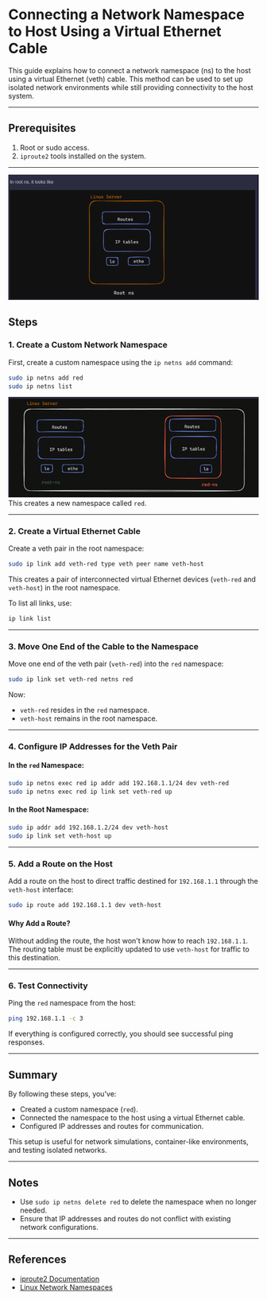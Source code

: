 # Connecting a Network Namespace to Host Using a Virtual Ethernet Cable

This guide explains how to connect a network namespace (ns) to the host using a virtual Ethernet (veth) cable. This method can be used to set up isolated network environments while still providing connectivity to the host system.

---

## Prerequisites
1. Root or sudo access.
2. `iproute2` tools installed on the system.

---
![Alt Text](https://github.com/cloudybdone/NetworkNamespace/blob/main/pic1.png)


## Steps

### 1. Create a Custom Network Namespace

First, create a custom namespace using the `ip netns add` command:
```bash
sudo ip netns add red
sudo ip netns list
```
![Alt Text](https://github.com/cloudybdone/NetworkNamespace/blob/main/pic2.png)
This creates a new namespace called `red`.

---

### 2. Create a Virtual Ethernet Cable

Create a veth pair in the root namespace:
```bash
sudo ip link add veth-red type veth peer name veth-host
```
This creates a pair of interconnected virtual Ethernet devices (`veth-red` and `veth-host`) in the root namespace.

To list all links, use:
```bash
ip link list
```

---

### 3. Move One End of the Cable to the Namespace

Move one end of the veth pair (`veth-red`) into the `red` namespace:
```bash
sudo ip link set veth-red netns red
```
Now:
- `veth-red` resides in the `red` namespace.
- `veth-host` remains in the root namespace.

---

### 4. Configure IP Addresses for the Veth Pair

#### In the `red` Namespace:
```bash
sudo ip netns exec red ip addr add 192.168.1.1/24 dev veth-red
sudo ip netns exec red ip link set veth-red up
```

#### In the Root Namespace:
```bash
sudo ip addr add 192.168.1.2/24 dev veth-host
sudo ip link set veth-host up
```

---

### 5. Add a Route on the Host

Add a route on the host to direct traffic destined for `192.168.1.1` through the `veth-host` interface:
```bash
sudo ip route add 192.168.1.1 dev veth-host
```

#### Why Add a Route?
Without adding the route, the host won't know how to reach `192.168.1.1`. The routing table must be explicitly updated to use `veth-host` for traffic to this destination.

---

### 6. Test Connectivity

Ping the `red` namespace from the host:
```bash
ping 192.168.1.1 -c 3
```

If everything is configured correctly, you should see successful ping responses.

---

## Summary
By following these steps, you've:
- Created a custom namespace (`red`).
- Connected the namespace to the host using a virtual Ethernet cable.
- Configured IP addresses and routes for communication.

This setup is useful for network simulations, container-like environments, and testing isolated networks.

---

## Notes
- Use `sudo ip netns delete red` to delete the namespace when no longer needed.
- Ensure that IP addresses and routes do not conflict with existing network configurations.

---

## References
- [iproute2 Documentation](https://man7.org/linux/man-pages/man8/ip.8.html)
- [Linux Network Namespaces](https://wiki.archlinux.org/title/Network_namespace)
